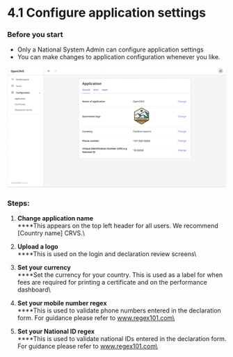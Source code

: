# 4.1 Configure application settings

### Before you start

* Only a National System Admin can configure application settings
* You can make changes to application configuration whenever you like.

![](../../.gitbook/assets/app-config.png)

### **Steps:**

1. **Change application name**\
   ****This appears on the top left header for all users. We recommend \[Country name] CRVS.\

2. **Upload a logo**\
   ****This is used on the login and declaration review screens\

3. **Set your currency**\
   ****Set the currency for your country. This is used as a label for when fees are required for printing a certificate and on the performance dashboard\

4. **Set your mobile number regex**\
   ****This is used to validate phone numbers entered in the declaration form. For guidance please refer to www.regex101.com\

5. **Set your National ID regex**\
   ****This is used to validate national IDs entered in the declaration form. For guidance please refer to www.regex101.com\
